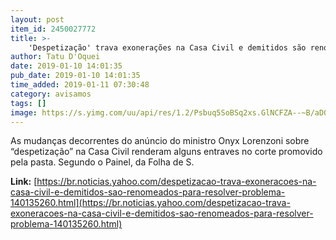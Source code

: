 ```yaml
---
layout: post
item_id: 2450027772
title: >-
    'Despetização' trava exonerações na Casa Civil e demitidos são renomeados para resolver problema
author: Tatu D'Oquei
date: 2019-01-10 14:01:35
pub_date: 2019-01-10 14:01:35
time_added: 2019-01-11 07:30:48
category: avisamos
tags: []
image: https://s.yimg.com/uu/api/res/1.2/Psbuq5SoBSq2xs.GlNCFZA--~B/aD0yMDAxO3c9MzAwMDtzbT0xO2FwcGlkPXl0YWNoeW9u/http:/media.zenfs.com/en/homerun/feed_manager_auto_publish_494/728a40b3be8eb7a37071c993a368c1d6
---
```


As mudanças decorrentes do anúncio do ministro Onyx Lorenzoni sobre “despetização” na Casa Civil renderam alguns entraves no corte promovido pela pasta. Segundo o Painel, da Folha de S.

**Link:** [https://br.noticias.yahoo.com/despetizacao-trava-exoneracoes-na-casa-civil-e-demitidos-sao-renomeados-para-resolver-problema-140135260.html](https://br.noticias.yahoo.com/despetizacao-trava-exoneracoes-na-casa-civil-e-demitidos-sao-renomeados-para-resolver-problema-140135260.html)

